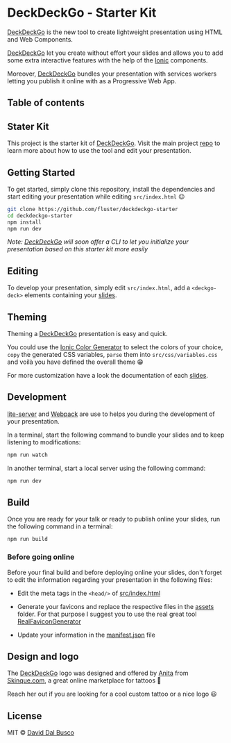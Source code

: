 # DeckDeckGo - Starter Kit

[DeckDeckGo] is the new tool to create lightweight presentation using HTML and Web Components.

[DeckDeckGo] let you create without effort your slides and allows you to add some extra interactive features with the help of the [Ionic](https://ionicframework.com) components.

Moreover, [DeckDeckGo] bundles your presentation with services workers letting you publish it online with as a Progressive Web App.

## Table of contents



## Stater Kit

This project is the starter kit of [DeckDeckGo]. Visit the main project [repo](https://github.com/fluster/deckdeckgo) to learn more about how to use the tool and edit your presentation.

## Getting Started

To get started, simply clone this repository, install the dependencies and start editing your presentation while editing `src/index.html` 😉

```bash
git clone https://github.com/fluster/deckdeckgo-starter
cd deckdeckgo-starter
npm install
npm run dev
```

*Note: [DeckDeckGo] will soon offer a CLI to let you initialize your presentation based on this starter kit more easily*

## Editing

To develop your presentation, simply edit `src/index.html`, add a `<deckgo-deck>` elements containing your [slides](https://github.com/fluster/deckdeckgo/doc/slides/slides.md).

## Theming

Theming a [DeckDeckGo] presentation is easy and quick.

You could use the [Ionic Color Generator](https://beta.ionicframework.com/docs/theming/color-generator) to select the colors of your choice, `copy` the generated CSS variables, `parse` them into `src/css/variables.css` and voilà you have defined the overall theme 😁

For more customization have a look the documentation of each [slides](https://github.com/fluster/deckdeckgo/doc/slides/slides.md).

## Development

[lite-server](https://github.com/johnpapa/lite-server) and [Webpack](https://webpack.js.org) are use to helps you during the development of your presentation.

In a terminal, start the following command to bundle your slides and to keep listening to modifications:

```bash
npm run watch
```

In another terminal, start a local server using the following command:

```bash
npm run dev
```

## Build

Once you are ready for your talk or ready to publish online your slides, run the following command in a terminal:

```bash
npm run build
```

### Before going online

Before your final build and before deploying online your slides, don't forget to edit the information regarding your presentation in the following files:

* Edit the meta tags in the `<head/>` of [src/index.html](https://github.com/fluster/deckdeckgo/blob/master/src/index.html)

* Generate your favicons and replace the respective files in the [assets](https://github.com/fluster/deckdeckgo/blob/master/assets/) folder. For that purpose I suggest you to use the real great tool [RealFaviconGenerator](https://realfavicongenerator.net) 

* Update your information in the [manifest.json](https://github.com/fluster/deckdeckgo/blob/master/src/manifest.json) file

## Design and logo

The [DeckDeckGo] logo was designed and offered by [Anita](hello@skinque.com) from [Skinque.com](http://skinque.com), a great online marketplace for tattoos 🤘

Reach her out if you are looking for a cool custom tattoo or a nice logo 😃
## License

MIT © [David Dal Busco](mailto:david.dalbusco@outlook.com)

[DeckDeckGo]: https://deckdeckgo.com
